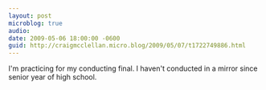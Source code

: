 ```yaml
---
layout: post
microblog: true
audio: 
date: 2009-05-06 18:00:00 -0600
guid: http://craigmcclellan.micro.blog/2009/05/07/t1722749886.html
---
```

I'm practicing for my conducting final.  I haven't conducted in a mirror since senior year of high school.
